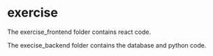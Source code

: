 # exercise

The exercise_frontend folder contains react code.

The execise_backend folder contains the database and python code.

